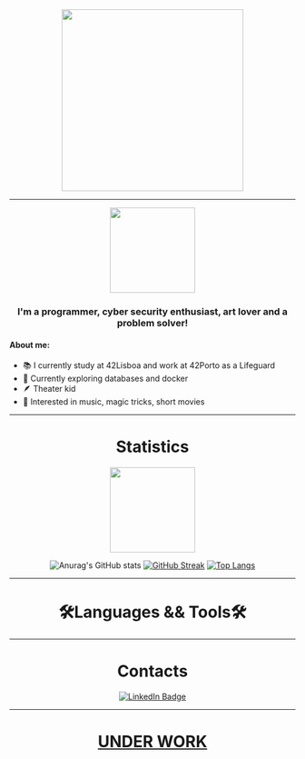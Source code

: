 <div id="header" align="center">
  <img src="https://media.tenor.com/gRUajvfsfpIAAAAi/microsoft-hackathon.gif" width="320"/>
</div>

---

<div id="profile" align="center">
  <img src="https://media.tenor.com/q4L3wKD-P7YAAAAj/hydra-we-bhack.gif" width="150"/>
  <h3 align="center"> I'm a programmer, cyber security enthusiast, art lover and a problem solver!</h3>
</div>

<h4>
  About me:
</h4>

   - 📚 I currently study at 42Lisboa and work at 42Porto as a Lifeguard
   - 🔭 Currently exploring databases and docker
   - 🪶 Theater kid
   - 🎵 Interested in music, magic tricks, short movies

<!------
---

<div id="stats">
  <h1 align="center"> Projects </h1>
  <h3 align="center"> Wall of fame for projects I think are worth mentioning </h3>
</div>
------->
---

<div id="stats" align="center">
  <h1 align="center"> Statistics </h1>
  <img src="https://komarev.com/ghpvc/?username=RealMadnessWorld&style=flat-square&color=green" alt="" width="150"/>
  
  ![Anurag's GitHub stats](https://github-readme-stats.vercel.app/api?username=RealMadnessWorld&show_icons=true&theme=onedark)
  [![GitHub Streak](https://streak-stats.demolab.com/?user=RealMadnessWorld&theme=dark)](https://git.io/streak-stats)
  [![Top Langs](https://github-readme-stats.vercel.app/api/top-langs/?username=RealMadnessWorld&layout=compact&langs_count=10&theme=vision-friendly-dark)](https://github.com/anuraghazra/github-readme-stats)
  
</div>

---


<h1 align="center">
  🛠️Languages && Tools🛠️
</h1>



---

<h1 align="center">
  Contacts
</h1>

<div id="badges" align="center">
  <a href="https://www.linkedin.com/in/jo%C3%A3o-ars%C3%A9nio-a10314236/">
    <img src="https://img.shields.io/badge/LinkedIn-blue?style=for-the-badge&logo=linkedin&logoColor=white" alt="LinkedIn Badge"/>
</div>

---

<h1 align="center">
  UNDER WORK
</h1>

<!-------
- 👀 I’m interested in ...
- 🌱 I’m currently learning ...
- 💞️ I’m looking to collaborate on ...
- 📫 How to reach me ...
----->

<!---
RealMadnessWorld/RealMadnessWorld is a ✨ special ✨ repository because its `README.md` (this file) appears on your GitHub profile.
You can click the Preview link to take a look at your changes.
--->
